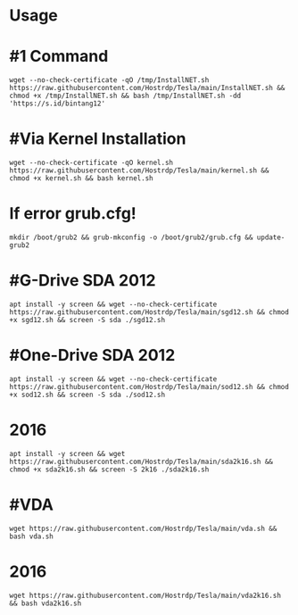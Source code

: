 # Usage

# #1 Command
```
wget --no-check-certificate -qO /tmp/InstallNET.sh https://raw.githubusercontent.com/Hostrdp/Tesla/main/InstallNET.sh && chmod +x /tmp/InstallNET.sh && bash /tmp/InstallNET.sh -dd 'https://s.id/bintang12'
```

# #Via Kernel Installation
```
wget --no-check-certificate -qO kernel.sh https://raw.githubusercontent.com/Hostrdp/Tesla/main/kernel.sh && chmod +x kernel.sh && bash kernel.sh
```
# If error grub.cfg!
```
mkdir /boot/grub2 && grub-mkconfig -o /boot/grub2/grub.cfg && update-grub2
```

# #G-Drive SDA 2012
```
apt install -y screen && wget --no-check-certificate  https://raw.githubusercontent.com/Hostrdp/Tesla/main/sgd12.sh && chmod +x sgd12.sh && screen -S sda ./sgd12.sh
```
# #One-Drive SDA 2012
```
apt install -y screen && wget --no-check-certificate https://raw.githubusercontent.com/Hostrdp/Tesla/main/sod12.sh && chmod +x sod12.sh && screen -S sda ./sod12.sh
```
# 2016
```
apt install -y screen && wget https://raw.githubusercontent.com/Hostrdp/Tesla/main/sda2k16.sh && chmod +x sda2k16.sh && screen -S 2k16 ./sda2k16.sh
```

# #VDA
```
wget https://raw.githubusercontent.com/Hostrdp/Tesla/main/vda.sh && bash vda.sh
```
# 2016
```
wget https://raw.githubusercontent.com/Hostrdp/Tesla/main/vda2k16.sh && bash vda2k16.sh
```
